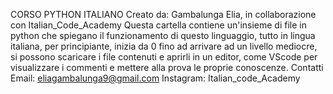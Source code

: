 CORSO PYTHON ITALIANO
Creato da: Gambalunga Elia, in collaborazione con Italian_Code_Academy
Questa cartella contiene un'insieme di file in python che spiegano il funzionamento di questo linguaggio, tutto in lingua italiana,
per principiante, inizia da 0 fino ad arrivare ad un livello mediocre, si possono scaricare i file contenuti e aprirli in un editor,
come VScode per visualizzare i commenti e mettere alla prova le proprie conoscenze.
Contatti
Email: eliagambalunga9@gmail.com
Instagram: Italian_code_Academy
